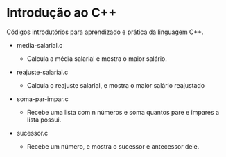 # Introdução ao C++

Códigos introdutórios para aprendizado e prática da linguagem C++.

- media-salarial.c 
  - Calcula a média salarial e mostra o maior salário.

- reajuste-salarial.c
  - Calcula o reajuste salarial, e mostra o maior salário reajustado
- soma-par-impar.c
  - Recebe uma lista com n números e soma quantos pare e impares a lista possui.
- sucessor.c
  - Recebe um número, e mostra o sucessor e antecessor dele.